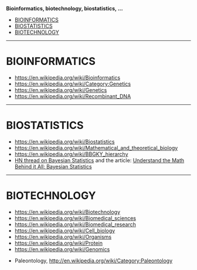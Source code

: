 **Bioinformatics, biotechnology, biostatistics, ...**

* [BIOINFORMATICS](#bioinformatics)
* [BIOSTATISTICS](#bioinformatics)
* [BIOTECHNOLOGY](#biotechnology)
   
----

# BIOINFORMATICS
* https://en.wikipedia.org/wiki/Bioinformatics
* https://en.wikipedia.org/wiki/Category:Genetics 
* https://en.wikipedia.org/wiki/Genetics
* https://en.wikipedia.org/wiki/Recombinant_DNA

----

# BIOSTATISTICS
* https://en.wikipedia.org/wiki/Biostatistics
* https://en.wikipedia.org/wiki/Mathematical_and_theoretical_biology
* https://en.wikipedia.org/wiki/BBGKY_hierarchy
* [HN thread on Bayesian Statistics](https://news.ycombinator.com/item?id=4030061) and the article: [Understand the Math Behind it All: Bayesian Statistics](http://blogs.adobe.com/digitalmarketing/personalization/conversion-optimization/understand-the-math-behind-it-all-bayesian-statistics/)

----

# BIOTECHNOLOGY

* https://en.wikipedia.org/wiki/Biotechnology
* https://en.wikipedia.org/wiki/Biomedical_sciences
* https://en.wikipedia.org/wiki/Biomedical_research
* https://en.wikipedia.org/wiki/Cell_biology 
* https://en.wikipedia.org/wiki/Organisms
* https://en.wikipedia.org/wiki/Protein
* https://en.wikipedia.org/wiki/Genomics 
- Paleontology, http://en.wikipedia.org/wiki/Category:Paleontology


